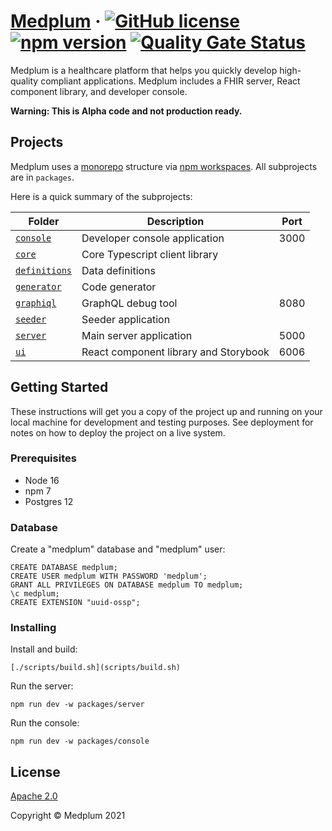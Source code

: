 # [Medplum](https://www.medplum.com) &middot; [![GitHub license](https://img.shields.io/badge/license-Apache-blue.svg)](https://github.com/medplum/medplum/blob/main/LICENSE.txt) [![npm version](https://img.shields.io/npm/v/medplum.svg?color=blue)](https://www.npmjs.com/package/medplum) [![Quality Gate Status](https://sonarcloud.io/api/project_badges/measure?project=medplum_medplum&metric=alert_status&token=207c95a43e7519809d6d336d8cc7837d3e057acf)](https://sonarcloud.io/dashboard?id=medplum_medplum)

Medplum is a healthcare platform that helps you quickly develop high-quality compliant applications.  Medplum includes a FHIR server, React component library, and developer console.

**Warning: This is Alpha code and not production ready.**

## Projects

Medplum uses a [monorepo](https://en.wikipedia.org/wiki/Monorepo) structure via [npm workspaces](https://docs.npmjs.com/cli/v7/using-npm/workspaces).  All subprojects are in `packages`.

Here is a quick summary of the subprojects:

| Folder                                 | Description                            | Port  |
| -------------------------------------- | -------------------------------------- | ----- |
| [`console`](packages/console)          | Developer console application          | 3000  |
| [`core`](packages/core)                | Core Typescript client library         |       |
| [`definitions`](packages/definiitons)  | Data definitions                       |       |
| [`generator`](packages/generator)      | Code generator                         |       |
| [`graphiql`](packages/graphiql)        | GraphQL debug tool                     | 8080  |
| [`seeder`](packages/seeder)            | Seeder application                     |       |
| [`server`](packages/server)            | Main server application                | 5000  |
| [`ui`](packages/ui)                    | React component library and Storybook  | 6006  |

## Getting Started

These instructions will get you a copy of the project up and running on your local machine for development and testing purposes. See deployment for notes on how to deploy the project on a live system.

### Prerequisites

* Node 16
* npm 7
* Postgres 12

### Database

Create a "medplum" database and "medplum" user:

```PLpgSQL
CREATE DATABASE medplum;
CREATE USER medplum WITH PASSWORD 'medplum';
GRANT ALL PRIVILEGES ON DATABASE medplum TO medplum;
\c medplum;
CREATE EXTENSION "uuid-ossp";
```

### Installing

Install and build:

```
[./scripts/build.sh](scripts/build.sh)
```

Run the server:

```
npm run dev -w packages/server
```

Run the console:

```
npm run dev -w packages/console
```

## License

[Apache 2.0](LICENSE.txt)

Copyright &copy; Medplum 2021
